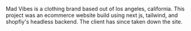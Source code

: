 Mad Vibes is a clothing brand based out of los angeles, california. This project was an ecommerce website build using next js, tailwind, and shopfiy's headless backend. The client has since taken down the site.
